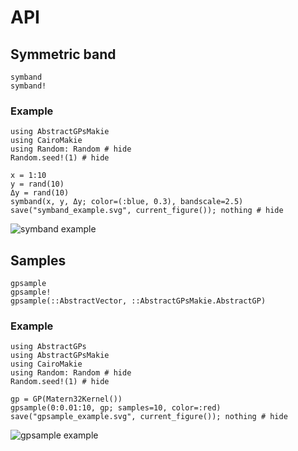# API

## Symmetric band

```@docs
symband
symband!
```

### Example

```@example
using AbstractGPsMakie
using CairoMakie
using Random: Random # hide
Random.seed!(1) # hide

x = 1:10
y = rand(10)
Δy = rand(10)
symband(x, y, Δy; color=(:blue, 0.3), bandscale=2.5)
save("symband_example.svg", current_figure()); nothing # hide
```

![symband example](symband_example.svg)

## Samples

```@docs
gpsample
gpsample!
gpsample(::AbstractVector, ::AbstractGPsMakie.AbstractGP)
```

### Example

```@example
using AbstractGPs
using AbstractGPsMakie
using CairoMakie
using Random: Random # hide
Random.seed!(1) # hide

gp = GP(Matern32Kernel())
gpsample(0:0.01:10, gp; samples=10, color=:red)
save("gpsample_example.svg", current_figure()); nothing # hide
```

![gpsample example](gpsample_example.svg)
